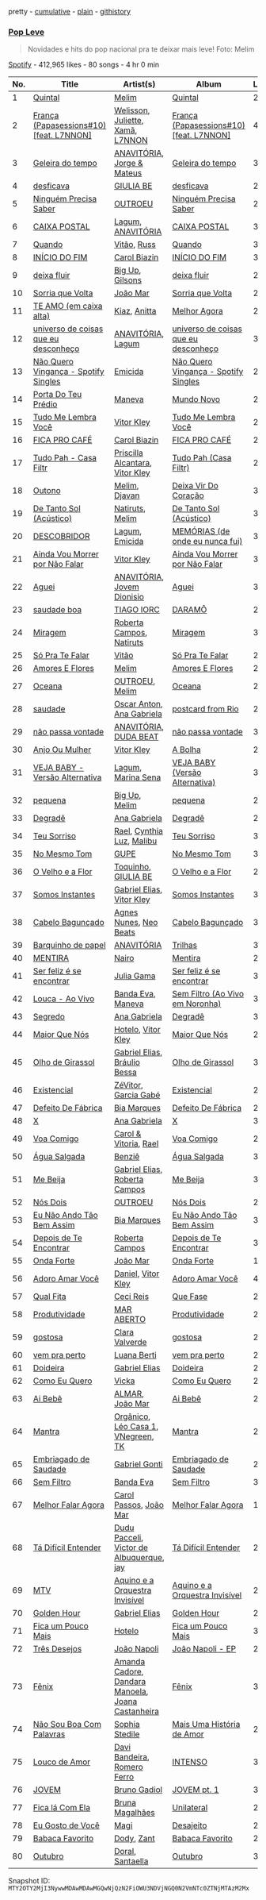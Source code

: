 pretty - [cumulative](/playlists/cumulative/37i9dQZF1DX8mWv7JDZ0Ht.md) - [plain](/playlists/plain/37i9dQZF1DX8mWv7JDZ0Ht) - [githistory](https://github.githistory.xyz/mackorone/spotify-playlist-archive/blob/main/playlists/plain/37i9dQZF1DX8mWv7JDZ0Ht)

### [Pop Leve](https://open.spotify.com/playlist/37i9dQZF1DX8mWv7JDZ0Ht)

> Novidades e hits do pop nacional pra te deixar mais leve! Foto: Melim

[Spotify](https://open.spotify.com/user/spotify) - 412,965 likes - 80 songs - 4 hr 0 min

| No. | Title | Artist(s) | Album | Length |
|---|---|---|---|---|
| 1 | [Quintal](https://open.spotify.com/track/0d077bftCm5u4Q5PtcSZvs) | [Melim](https://open.spotify.com/artist/6uYrXgVHctAJtIdSODcyLJ) | [Quintal](https://open.spotify.com/album/3XCQxArZadK3ZLgkVAvQN0) | 2:55 |
| 2 | [França \(Papasessions\#10\) \[feat\. L7NNON\]](https://open.spotify.com/track/3CVXpU3Vh3wIcyeNvR3xVq) | [Welisson](https://open.spotify.com/artist/0a7FE3vf12P5MRkp6eYwBQ), [Juliette](https://open.spotify.com/artist/5coW9ioCpvEYGx4v1nvWec), [Xamã](https://open.spotify.com/artist/5YwzDz4RJfTiMHS4tdR5Lf), [L7NNON](https://open.spotify.com/artist/0JjPiLQNgAFaEkwoy56B1C) | [França \(Papasessions\#10\) \[feat\. L7NNON\]](https://open.spotify.com/album/4KoMHdExjgAnPiEk9bthn0) | 4:54 |
| 3 | [Geleira do tempo](https://open.spotify.com/track/4ziqkaBXfo4GrmuF0gsNyi) | [ANAVITÓRIA](https://open.spotify.com/artist/1sPg5EHuQXTMElpZ4iUgXe), [Jorge & Mateus](https://open.spotify.com/artist/1elUiq4X7pxej6FRlrEzjM) | [Geleira do tempo](https://open.spotify.com/album/27ihbfzqxFE0FWX9g4uMhG) | 3:31 |
| 4 | [desficava](https://open.spotify.com/track/3QhZwPJ2cGkS093fsQ5T0V) | [GIULIA BE](https://open.spotify.com/artist/0kjGPGtoyKwKVOZAKmv5K6) | [desficava](https://open.spotify.com/album/2uwvJFTttwIKSleeqtK2JX) | 2:33 |
| 5 | [Ninguém Precisa Saber](https://open.spotify.com/track/6uRvEfwHu4c1XMuOz0e1hx) | [OUTROEU](https://open.spotify.com/artist/3gZAVWMzKOt1tVO4tHoGwo) | [Ninguém Precisa Saber](https://open.spotify.com/album/5DrTY2K8ZmcZ1rvoRN7hb0) | 2:31 |
| 6 | [CAIXA POSTAL](https://open.spotify.com/track/6lJ1FbMTeRrmee0eqE7XPl) | [Lagum](https://open.spotify.com/artist/5D56dZmhE9DgT01XixdHiD), [ANAVITÓRIA](https://open.spotify.com/artist/1sPg5EHuQXTMElpZ4iUgXe) | [CAIXA POSTAL](https://open.spotify.com/album/3DXoL1hqiTstYZgFBtCo9c) | 3:05 |
| 7 | [Quando](https://open.spotify.com/track/1hzBmDY92rHMRkWpydY120) | [Vitão](https://open.spotify.com/artist/06lnOkY99sXVW44Y0M4BDP), [Russ](https://open.spotify.com/artist/1z7b1Pr1rSlvWRzsW3HOrS) | [Quando](https://open.spotify.com/album/2iwPRtSrvVoBU9VpAeylfY) | 3:14 |
| 8 | [INÍCIO DO FIM](https://open.spotify.com/track/2wszTVLEPouQfwuabpIfg5) | [Carol Biazin](https://open.spotify.com/artist/5dYdZmGyv2UTIN1XMe1drN) | [INÍCIO DO FIM](https://open.spotify.com/album/10hzraymFy8wdeZIBShEJ2) | 3:06 |
| 9 | [deixa fluir](https://open.spotify.com/track/6YjjYEAcnlzZavu53uTpDw) | [Big Up](https://open.spotify.com/artist/246xfnz80PngiO9sZubyy0), [Gilsons](https://open.spotify.com/artist/6q7nMIVgGohQ14mSsq3F8t) | [deixa fluir](https://open.spotify.com/album/6ZoUtuq1rEXklKLr2DBUez) | 2:51 |
| 10 | [Sorria que Volta](https://open.spotify.com/track/1PtvbTuhHBw8Mfi9XIIIuC) | [João Mar](https://open.spotify.com/artist/2NV1SEgX1h3DIADJjzRrQy) | [Sorria que Volta](https://open.spotify.com/album/2V4qg7sNcMllTmLOFpzf7o) | 2:21 |
| 11 | [TE AMO \(em caixa alta\)](https://open.spotify.com/track/2rvcLxmsRZG3jQQPyW3yvu) | [Kiaz](https://open.spotify.com/artist/6Ae0wz09vBFYZXJ2bJAKUl), [Anitta](https://open.spotify.com/artist/7FNnA9vBm6EKceENgCGRMb) | [Melhor Agora](https://open.spotify.com/album/71GFZXdtEJiLy3KH4GfLOi) | 2:32 |
| 12 | [universo de coisas que eu desconheço](https://open.spotify.com/track/4f7phfIoOpIhSI8tIK11f6) | [ANAVITÓRIA](https://open.spotify.com/artist/1sPg5EHuQXTMElpZ4iUgXe), [Lagum](https://open.spotify.com/artist/5D56dZmhE9DgT01XixdHiD) | [universo de coisas que eu desconheço](https://open.spotify.com/album/4mFGakNOCGgZxiXbfauonk) | 3:18 |
| 13 | [Não Quero Vingança \- Spotify Singles](https://open.spotify.com/track/4B4yZrE4D1ZTJF9c70wOMz) | [Emicida](https://open.spotify.com/artist/2d9LRvQJnAXRijqIJDDs2K) | [Não Quero Vingança \- Spotify Singles](https://open.spotify.com/album/32ZTfHW7lUG1u7EQmqiVgX) | 2:56 |
| 14 | [Porta Do Teu Prédio](https://open.spotify.com/track/5YWW66ptUmdgUNBKU72sgX) | [Maneva](https://open.spotify.com/artist/1OFP2fSFWTfJ80rzUo5AGb) | [Mundo Novo](https://open.spotify.com/album/3iykO5tq0Q0jEtTgrmpip7) | 2:59 |
| 15 | [Tudo Me Lembra Você](https://open.spotify.com/track/0HG6sEAcdl6XyPT7RT9IHd) | [Vitor Kley](https://open.spotify.com/artist/4FGcERJWMg8ENOLixwF71U) | [Tudo Me Lembra Você](https://open.spotify.com/album/1179ekUuV8au5wgey9bYNv) | 2:56 |
| 16 | [FICA PRO CAFÉ](https://open.spotify.com/track/4KGu7ymn1pQwN5yWoWascu) | [Carol Biazin](https://open.spotify.com/artist/5dYdZmGyv2UTIN1XMe1drN) | [FICA PRO CAFÉ](https://open.spotify.com/album/6eGxhWr9uSAKEUZawIQjId) | 2:30 |
| 17 | [Tudo Pah \- Casa Filtr](https://open.spotify.com/track/5QPj2GvEMAsca12RmRiMoX) | [Priscilla Alcantara](https://open.spotify.com/artist/4jkOEd7kQE6UyiXnuQy9pa), [Vitor Kley](https://open.spotify.com/artist/4FGcERJWMg8ENOLixwF71U) | [Tudo Pah \(Casa Filtr\)](https://open.spotify.com/album/4UKtzqwGYpn2miqMvpDfhO) | 2:43 |
| 18 | [Outono](https://open.spotify.com/track/1oFXWGb5SWcChrzJuXXmvj) | [Melim](https://open.spotify.com/artist/6uYrXgVHctAJtIdSODcyLJ), [Djavan](https://open.spotify.com/artist/5rrmaoBXZ7Jcs4Qb77j0YA) | [Deixa Vir Do Coração](https://open.spotify.com/album/4IlVpTe4eaaIvMBmyMCT9y) | 3:24 |
| 19 | [De Tanto Sol \(Acústico\)](https://open.spotify.com/track/4zOn4Xw4QIXZkFME9IIr5R) | [Natiruts](https://open.spotify.com/artist/4PhdYoQGH8s1xee81dqQOO), [Melim](https://open.spotify.com/artist/6uYrXgVHctAJtIdSODcyLJ) | [De Tanto Sol \(Acústico\)](https://open.spotify.com/album/0G9XFPE6847h3nRRL7Ct8n) | 3:16 |
| 20 | [DESCOBRIDOR](https://open.spotify.com/track/2pg5jMIT8VlxYnwWFff9UT) | [Lagum](https://open.spotify.com/artist/5D56dZmhE9DgT01XixdHiD), [Emicida](https://open.spotify.com/artist/2d9LRvQJnAXRijqIJDDs2K) | [MEMÓRIAS \(de onde eu nunca fui\)](https://open.spotify.com/album/2bZbGKs0jc0gxVguR9fCYr) | 3:08 |
| 21 | [Ainda Vou Morrer por Não Falar](https://open.spotify.com/track/3Lh9v1tenzstOMXEwL9Yar) | [Vitor Kley](https://open.spotify.com/artist/4FGcERJWMg8ENOLixwF71U) | [Ainda Vou Morrer por Não Falar](https://open.spotify.com/album/4sZn8YVyraqukoODDWMpLM) | 3:12 |
| 22 | [Aguei](https://open.spotify.com/track/3hCJ7bncN6wjLxWCxhUSkp) | [ANAVITÓRIA](https://open.spotify.com/artist/1sPg5EHuQXTMElpZ4iUgXe), [Jovem Dionisio](https://open.spotify.com/artist/4m5LghDfOKFZNEBZ0GO1OQ) | [Aguei](https://open.spotify.com/album/2vOz8ssYDr5H8LTusYbmzd) | 3:11 |
| 23 | [saudade boa](https://open.spotify.com/track/1Mta8Wl8SCnOv9C6MdTrnr) | [TIAGO IORC](https://open.spotify.com/artist/4iWkwAVzssjb8XgxdoOL6M) | [DARAMÔ](https://open.spotify.com/album/0O0QBrT05nhkoMIpjLznk1) | 2:56 |
| 24 | [Miragem](https://open.spotify.com/track/23hHJyj6LwcJtzvu9vVhZT) | [Roberta Campos](https://open.spotify.com/artist/5CC2At3k0Xnyc5s9yHdyax), [Natiruts](https://open.spotify.com/artist/4PhdYoQGH8s1xee81dqQOO) | [Miragem](https://open.spotify.com/album/7heza5YlpANyzWtj0PZWhq) | 3:33 |
| 25 | [Só Pra Te Falar](https://open.spotify.com/track/0Bp8enfrYMsD63VNXHj2uN) | [Vitão](https://open.spotify.com/artist/06lnOkY99sXVW44Y0M4BDP) | [Só Pra Te Falar](https://open.spotify.com/album/10GC95W7Q0IoU6E7tG59uK) | 2:41 |
| 26 | [Amores E Flores](https://open.spotify.com/track/5rRpDkzRMwGViXM0jYd5ye) | [Melim](https://open.spotify.com/artist/6uYrXgVHctAJtIdSODcyLJ) | [Amores E Flores](https://open.spotify.com/album/1PlsJ3MpUgGs7AkuKymCtp) | 2:51 |
| 27 | [Oceana](https://open.spotify.com/track/41F3OUGWKcsdIn1ujcx5hN) | [OUTROEU](https://open.spotify.com/artist/3gZAVWMzKOt1tVO4tHoGwo), [Melim](https://open.spotify.com/artist/6uYrXgVHctAJtIdSODcyLJ) | [Oceana](https://open.spotify.com/album/0Keuh6VaVM7GNPET0kkSnN) | 2:28 |
| 28 | [saudade](https://open.spotify.com/track/0kpMUdI4YGhhKOisM6cbJ5) | [Oscar Anton](https://open.spotify.com/artist/1g3dAnqp218LiNN9ng5dIh), [Ana Gabriela](https://open.spotify.com/artist/6a9WLQ5NsIV7U2qB16uFWD) | [postcard from Rio](https://open.spotify.com/album/6eyo1VgU0qGpGBvXP3jEpZ) | 2:46 |
| 29 | [não passa vontade](https://open.spotify.com/track/1HbHUc3TamGVwXlcUolMej) | [ANAVITÓRIA](https://open.spotify.com/artist/1sPg5EHuQXTMElpZ4iUgXe), [DUDA BEAT](https://open.spotify.com/artist/2QLSJqqGIstNbO6nYRR16o) | [não passa vontade](https://open.spotify.com/album/7i7MI50qJ4FZTsiz1DOsMp) | 3:41 |
| 30 | [Anjo Ou Mulher](https://open.spotify.com/track/3N1QUO1P5Vtil4aubCLcWR) | [Vitor Kley](https://open.spotify.com/artist/4FGcERJWMg8ENOLixwF71U) | [A Bolha](https://open.spotify.com/album/26Tbxt6xagipSQItYUBCeE) | 2:45 |
| 31 | [VEJA BABY \- Versão Alternativa](https://open.spotify.com/track/3GCvBFyQNf5HE4UIni7euC) | [Lagum](https://open.spotify.com/artist/5D56dZmhE9DgT01XixdHiD), [Marina Sena](https://open.spotify.com/artist/0nFdWpwl7h6fp3ADRyG14L) | [VEJA BABY \(Versão Alternativa\)](https://open.spotify.com/album/22PDkm4FLzUxArqoFKKYnQ) | 3:22 |
| 32 | [pequena](https://open.spotify.com/track/2wx2CPCAjGOnYH18MVbcb1) | [Big Up](https://open.spotify.com/artist/246xfnz80PngiO9sZubyy0), [Melim](https://open.spotify.com/artist/6uYrXgVHctAJtIdSODcyLJ) | [pequena](https://open.spotify.com/album/6Jf6qOxMnq36H3s9HdHgOJ) | 2:42 |
| 33 | [Degradê](https://open.spotify.com/track/5M4a6fcSk12Sy8ylHoaOPI) | [Ana Gabriela](https://open.spotify.com/artist/6a9WLQ5NsIV7U2qB16uFWD) | [Degradê](https://open.spotify.com/album/3QMNbZzZcpkPgm68PnKfHt) | 2:48 |
| 34 | [Teu Sorriso](https://open.spotify.com/track/73BfMRs1S03dkmzCIDJwIw) | [Rael](https://open.spotify.com/artist/0GWNKI3VPEcJsOIEhUjmxd), [Cynthia Luz](https://open.spotify.com/artist/0QHGCPmM4UgeNvrNPntSlu), [Malibu](https://open.spotify.com/artist/0PMk31f9Log4ixwUUY40p6) | [Teu Sorriso](https://open.spotify.com/album/0yEhVaO6xTfNdhY8ByYqZE) | 3:03 |
| 35 | [No Mesmo Tom](https://open.spotify.com/track/0I4vL4Z2MZyZzhFxBktvdR) | [GUPE](https://open.spotify.com/artist/0P3XVLx4HRUXxNlkrXjKix) | [No Mesmo Tom](https://open.spotify.com/album/4Lrv9Ock8oIOYrQks34vrV) | 3:19 |
| 36 | [O Velho e a Flor](https://open.spotify.com/track/2oKVyl56KtxaO05okhItx5) | [Toquinho](https://open.spotify.com/artist/7rPqFVgJYARiFsLDlN6W6y), [GIULIA BE](https://open.spotify.com/artist/0kjGPGtoyKwKVOZAKmv5K6) | [O Velho e a Flor](https://open.spotify.com/album/0UTyRrnBF6udLySAWfLBDL) | 2:41 |
| 37 | [Somos Instantes](https://open.spotify.com/track/4aPNR8jCTJ4NqEktwxOGn2) | [Gabriel Elias](https://open.spotify.com/artist/5M06IyTZgyRlWeNjazqsZK), [Vitor Kley](https://open.spotify.com/artist/4FGcERJWMg8ENOLixwF71U) | [Somos Instantes](https://open.spotify.com/album/50cLjaea6W3hkVgK9nFDuB) | 3:45 |
| 38 | [Cabelo Bagunçado](https://open.spotify.com/track/5HnS5kHBcUEleSVO0IooQD) | [Agnes Nunes](https://open.spotify.com/artist/0OVOH98bZTn0lsdL7MclGw), [Neo Beats](https://open.spotify.com/artist/6PERJZF7wohA034PAxDK0b) | [Cabelo Bagunçado](https://open.spotify.com/album/6MCVay89JujxBCqEBy2vn0) | 3:51 |
| 39 | [Barquinho de papel](https://open.spotify.com/track/7nqOSC8cwBvaTsfmmm7HKX) | [ANAVITÓRIA](https://open.spotify.com/artist/1sPg5EHuQXTMElpZ4iUgXe) | [Trilhas](https://open.spotify.com/album/6pFk6M5FURqtdmHDFNJjt5) | 3:48 |
| 40 | [MENTIRA](https://open.spotify.com/track/6jrk9SYMQh8dhOAYTjU3A2) | [Nairo](https://open.spotify.com/artist/1D8czLMHw5DiZCQGd6xHXa) | [Mentira](https://open.spotify.com/album/3vXGRIRvX8rGxu79ktxSI2) | 2:59 |
| 41 | [Ser feliz é se encontrar](https://open.spotify.com/track/1sjRl2U0YHcOyq79N5CWQg) | [Julia Gama](https://open.spotify.com/artist/2fzoKVLWpWPSjTvhPDRB7T) | [Ser feliz é se encontrar](https://open.spotify.com/album/0bRVFFwxcXgs84fFWYCi30) | 3:00 |
| 42 | [Louca \- Ao Vivo](https://open.spotify.com/track/3bSnXuCoMpWKCR5jO5gGTL) | [Banda Eva](https://open.spotify.com/artist/1wqkMc837HWUwdC8sOZ7lZ), [Maneva](https://open.spotify.com/artist/1OFP2fSFWTfJ80rzUo5AGb) | [Sem Filtro \(Ao Vivo em Noronha\)](https://open.spotify.com/album/4XY2OtEio7OBlyiWxUgHCg) | 3:04 |
| 43 | [Segredo](https://open.spotify.com/track/68oF0mfSgJ0CB4ivpBCQcq) | [Ana Gabriela](https://open.spotify.com/artist/6a9WLQ5NsIV7U2qB16uFWD) | [Degradê](https://open.spotify.com/album/2TUTbVCtk6nWQM55vLKZvs) | 3:26 |
| 44 | [Maior Que Nós](https://open.spotify.com/track/3oiTGo0oNxtT1kQvZHMyCe) | [Hotelo](https://open.spotify.com/artist/11LYUBREaqNaJcruqe26lH), [Vitor Kley](https://open.spotify.com/artist/4FGcERJWMg8ENOLixwF71U) | [Maior Que Nós](https://open.spotify.com/album/1mRbqQtEQ4NvHOgPK9MA51) | 2:52 |
| 45 | [Olho de Girassol](https://open.spotify.com/track/3s0A8jRhbklln6u5eZFxSX) | [Gabriel Elias](https://open.spotify.com/artist/5M06IyTZgyRlWeNjazqsZK), [Bráulio Bessa](https://open.spotify.com/artist/4G22JHSJnunUt8t3yMt46A) | [Olho de Girassol](https://open.spotify.com/album/6sFjAGgZMaQTYa4j5OlJhj) | 3:14 |
| 46 | [Existencial](https://open.spotify.com/track/5n6zkfOjjVkQPOhBKGNSAn) | [ZéVitor](https://open.spotify.com/artist/1WNEynd3mjWx1DZByqbLq4), [Garcia Gabé](https://open.spotify.com/artist/6fQFOL3N5uANNq4MYEVeGl) | [Existencial](https://open.spotify.com/album/1dLe3d2uFDp4bihR4ZW7XS) | 2:42 |
| 47 | [Defeito De Fábrica](https://open.spotify.com/track/5056Bz31L4FjX468aNTpbi) | [Bia Marques](https://open.spotify.com/artist/0fUdNywWe3Nfb8eClIue8R) | [Defeito De Fábrica](https://open.spotify.com/album/5lZc6lIMSx15e8bTc55Qhv) | 2:26 |
| 48 | [X](https://open.spotify.com/track/6W8LexF36gzcCMHOYVUH3M) | [Ana Gabriela](https://open.spotify.com/artist/6a9WLQ5NsIV7U2qB16uFWD) | [X](https://open.spotify.com/album/29C6tX4odBAjZlLQBaQWMp) | 3:46 |
| 49 | [Voa Comigo](https://open.spotify.com/track/5lOfQOMUWLoTnHLG55b89p) | [Carol & Vitoria](https://open.spotify.com/artist/5zA07XrRPmMYEAdwtfRtSD), [Rael](https://open.spotify.com/artist/0GWNKI3VPEcJsOIEhUjmxd) | [Voa Comigo](https://open.spotify.com/album/0n88BIlztRuQRRZj5hH92C) | 2:49 |
| 50 | [Água Salgada](https://open.spotify.com/track/1tUjU4JjmJL2EdW7EZUEVI) | [Benziê](https://open.spotify.com/artist/1YC2sOHtayOjFp3hQ8GeSH) | [Água Salgada](https://open.spotify.com/album/0nRhDifni5GuqrOQgzaluv) | 3:21 |
| 51 | [Me Beija](https://open.spotify.com/track/4s5FI0NH6yiJ85tatkCJ8h) | [Gabriel Elias](https://open.spotify.com/artist/5M06IyTZgyRlWeNjazqsZK), [Roberta Campos](https://open.spotify.com/artist/5CC2At3k0Xnyc5s9yHdyax) | [Me Beija](https://open.spotify.com/album/6jT8SLaJHeOgSReiWWNLQI) | 3:10 |
| 52 | [Nós Dois](https://open.spotify.com/track/0ooea8ptVQNZehNygA91ng) | [OUTROEU](https://open.spotify.com/artist/3gZAVWMzKOt1tVO4tHoGwo) | [Nós Dois](https://open.spotify.com/album/1EhM4M5YnaZUzbrxuTwlVR) | 2:56 |
| 53 | [Eu Não Ando Tão Bem Assim](https://open.spotify.com/track/7fbZjEmoOFBu1HrhrRHLFc) | [Bia Marques](https://open.spotify.com/artist/0fUdNywWe3Nfb8eClIue8R) | [Eu Não Ando Tão Bem Assim](https://open.spotify.com/album/5SDyNbbogMnxYdXw29dijy) | 3:00 |
| 54 | [Depois de Te Encontrar](https://open.spotify.com/track/2at2wmtCtuioxPvb6gYgin) | [Roberta Campos](https://open.spotify.com/artist/5CC2At3k0Xnyc5s9yHdyax) | [Depois de Te Encontrar](https://open.spotify.com/album/42HaJWNeppTw5TOS9xiLzB) | 3:13 |
| 55 | [Onda Forte](https://open.spotify.com/track/6tLsgc4dTkdEja9eZhaHEt) | [João Mar](https://open.spotify.com/artist/2NV1SEgX1h3DIADJjzRrQy) | [Onda Forte](https://open.spotify.com/album/3TvpZ96xrxz1u5qHNs76Um) | 1:44 |
| 56 | [Adoro Amar Você](https://open.spotify.com/track/1Epc5aVhjQLAfF0tZJnDAZ) | [Daniel](https://open.spotify.com/artist/2wwWukJBsCikjlj7vlbQkM), [Vitor Kley](https://open.spotify.com/artist/4FGcERJWMg8ENOLixwF71U) | [Adoro Amar Você](https://open.spotify.com/album/0dMtLl7Qgizyv3ry7MaZVl) | 4:33 |
| 57 | [Qual Fita](https://open.spotify.com/track/2jWPvuNX5KKtEY0q6aym4V) | [Ceci Reis](https://open.spotify.com/artist/0dTOkpG8p4ZwjCA28HprBf) | [Que Fase](https://open.spotify.com/album/1XaXt76Sh007N2UPzgNJLU) | 2:19 |
| 58 | [Produtividade](https://open.spotify.com/track/56FdRY4mgXyS4HC0lZdwkX) | [MAR ABERTO](https://open.spotify.com/artist/2PK9pWPbpzjPDM2HVR1NEO) | [Produtividade](https://open.spotify.com/album/6uc1ia5Sjn54gWDoPipvz5) | 2:39 |
| 59 | [gostosa](https://open.spotify.com/track/438nqz8kEIvExTC1vtX8Wb) | [Clara Valverde](https://open.spotify.com/artist/0Oyxj6T9BLAkfJmxEMbuFn) | [gostosa](https://open.spotify.com/album/3snaKVq0ImC43u1ZYxxSYK) | 2:34 |
| 60 | [vem pra perto](https://open.spotify.com/track/1HfYw6gTSOzeCFwdEJ3fqr) | [Luana Berti](https://open.spotify.com/artist/15a4XZHhLX9jMVKnIUn79T) | [vem pra perto](https://open.spotify.com/album/7BTA7ELwKm8YRLpZpsG1PE) | 2:49 |
| 61 | [Doideira](https://open.spotify.com/track/4aodXHEeYiQHyLBc0ElCX3) | [Gabriel Elias](https://open.spotify.com/artist/5M06IyTZgyRlWeNjazqsZK) | [Doideira](https://open.spotify.com/album/6911oHZwSo1MXBOhnocMbN) | 2:37 |
| 62 | [Como Eu Quero](https://open.spotify.com/track/7dsFoAxXjAlvVOXhRkD4sb) | [Vicka](https://open.spotify.com/artist/5ITGPHkPyU6uvvrhMjCGai) | [Como Eu Quero](https://open.spotify.com/album/2egRHyN8fmTQjDi7mRLQjB) | 2:47 |
| 63 | [Ai Bebê](https://open.spotify.com/track/5cIAwDYkTTGyNFgXzXROdF) | [ALMAR](https://open.spotify.com/artist/4859dldHEllxxWOTQS1QKI), [João Mar](https://open.spotify.com/artist/2NV1SEgX1h3DIADJjzRrQy) | [Ai Bebê](https://open.spotify.com/album/5Ib7gIzkMJSFENH7ZzJCPX) | 2:44 |
| 64 | [Mantra](https://open.spotify.com/track/0ErdYERkkYToR3l7q1ebmL) | [Orgânico](https://open.spotify.com/artist/5UOOgRWguRmVZo1voJuQpf), [Léo Casa 1](https://open.spotify.com/artist/5CLH6SMhWas8Ed7W9YZjJD), [VNegreen](https://open.spotify.com/artist/6wqRhQBrvbrjle8kCuEDRG), [TK](https://open.spotify.com/artist/3BZG7SUknCMhBAKY4Doe0j) | [Mantra](https://open.spotify.com/album/0456OTINWd9Kw0tE0P9JpR) | 2:48 |
| 65 | [Embriagado de Saudade](https://open.spotify.com/track/5efZJvbyTISLTujhMm3rcR) | [Gabriel Gonti](https://open.spotify.com/artist/7BPHTWFEfvH7HPfHLU1EOg) | [Embriagado de Saudade](https://open.spotify.com/album/2MgoX7Y7rP0JCb6Q3K5SUX) | 2:35 |
| 66 | [Sem Filtro](https://open.spotify.com/track/1UEUzTALPqCT2oDJ3LoQfC) | [Banda Eva](https://open.spotify.com/artist/1wqkMc837HWUwdC8sOZ7lZ) | [Sem Filtro](https://open.spotify.com/album/1rTFf0m8p2GJlBA9JYl9m1) | 3:49 |
| 67 | [Melhor Falar Agora](https://open.spotify.com/track/5Ppya3s6VURsZ4oLwiOj1q) | [Carol Passos](https://open.spotify.com/artist/5PTSuEffMevlta7r4D3asP), [João Mar](https://open.spotify.com/artist/2NV1SEgX1h3DIADJjzRrQy) | [Melhor Falar Agora](https://open.spotify.com/album/4lzWUsgzXAA2NhmkX3XUIp) | 1:55 |
| 68 | [Tá Difícil Entender](https://open.spotify.com/track/7ykfm9VGxKAjdqFh9yh4Od) | [Dudu Pacceli](https://open.spotify.com/artist/5O6LBBltqS4jHn90iy85Bj), [Victor de Albuquerque](https://open.spotify.com/artist/5HJapWQnaATkzrc8UGlKgD), [jay](https://open.spotify.com/artist/2gqq586gzI7e78XfL1Px3m) | [Tá Difícil Entender](https://open.spotify.com/album/4BO1RnFXPHscnuoLtcp5Vq) | 2:30 |
| 69 | [MTV](https://open.spotify.com/track/33fnVp55zYGLfhWBgl2j9O) | [Aquino e a Orquestra Invisível](https://open.spotify.com/artist/52fjZORhR21B9pR9kORRTA) | [Aquino e a Orquestra Invisível](https://open.spotify.com/album/39FjAAoFhZFSZhyl63dlqe) | 2:53 |
| 70 | [Golden Hour](https://open.spotify.com/track/4oDijncCNWBbS54GAqa9if) | [Gabriel Elias](https://open.spotify.com/artist/5M06IyTZgyRlWeNjazqsZK) | [Golden Hour](https://open.spotify.com/album/2yKMpfp6npVmfyjHVR08xQ) | 2:48 |
| 71 | [Fica um Pouco Mais](https://open.spotify.com/track/1eNPv3mdG8YqOMKpkbWm3m) | [Hotelo](https://open.spotify.com/artist/11LYUBREaqNaJcruqe26lH) | [Fica um Pouco Mais](https://open.spotify.com/album/1RIX9DAwLw8fNWNpVkLgYE) | 3:04 |
| 72 | [Três Desejos](https://open.spotify.com/track/4tWK98H5J7oXD6sjfd7YrW) | [João Napoli](https://open.spotify.com/artist/0LcE3YrT8d2Bc0ylmnnx1L) | [João Napoli \- EP](https://open.spotify.com/album/0ujRJb25gsj69J6nNC2gdk) | 2:49 |
| 73 | [Fênix](https://open.spotify.com/track/36kCYix5428TjxrCQkxqYV) | [Amanda Cadore](https://open.spotify.com/artist/1QzbQKoB7I3Z9GP4BlfZNA), [Dandara Manoela](https://open.spotify.com/artist/1lh8s7gXcq7nXaidv3OMt3), [Joana Castanheira](https://open.spotify.com/artist/4oeqovhGT9Bj4wbDeaTqXn) | [Fênix](https://open.spotify.com/album/3q7IXJZeH9uhFVlrmgGLYR) | 3:46 |
| 74 | [Não Sou Boa Com Palavras](https://open.spotify.com/track/2INmeHxU8r6tJubFJrpTHF) | [Sophia Stedile](https://open.spotify.com/artist/11gCuxVV7iRCmbDz30plmi) | [Mais Uma História de Amor](https://open.spotify.com/album/1Xxelq9chLN2uaKfECfVEJ) | 2:23 |
| 75 | [Louco de Amor](https://open.spotify.com/track/615qyOqm6qXrgVCVBDYCRX) | [Davi Bandeira](https://open.spotify.com/artist/3qinG2yx6n5OipjLIKPJ68), [Romero Ferro](https://open.spotify.com/artist/6RQQuhhlJwsjKJTW1P9PU9) | [INTENSO](https://open.spotify.com/album/6BTSt53WQzgxPoAQWX1v6c) | 3:08 |
| 76 | [JOVEM](https://open.spotify.com/track/1XYzIZaqCBBEv3ogPrXYxH) | [Bruno Gadiol](https://open.spotify.com/artist/0UlEgLbUMrAuiWGptQzCJ3) | [JOVEM pt\. 1](https://open.spotify.com/album/3qF6YJ0LHtfPNcj5uJXCtN) | 3:20 |
| 77 | [Fica lá Com Ela](https://open.spotify.com/track/0D4oKyrvWNp7ONO0H7xlc5) | [Bruna Magalhães](https://open.spotify.com/artist/108y6vREhgAIvgvm1Cq54p) | [Unilateral](https://open.spotify.com/album/2LzdiXVbmRVKg9oUV0xJKO) | 2:37 |
| 78 | [Eu Gosto de Você](https://open.spotify.com/track/6YSRQs68P9ojKJm8YZuw2e) | [Magi](https://open.spotify.com/artist/1wO4Q3O7ljz4tGRAVZVQXy) | [Desajeito](https://open.spotify.com/album/5Q6Owiw3e0533g0fmhZIBm) | 2:31 |
| 79 | [Babaca Favorito](https://open.spotify.com/track/0c00puA1qPYN5BQEXYrNlc) | [Dody](https://open.spotify.com/artist/57zabUYj0PmYHv4YeaeiEs), [Zant](https://open.spotify.com/artist/0GVaM9LtM51CEGq6FJ3MC8) | [Babaca Favorito](https://open.spotify.com/album/6WQM6P5TlwSZoZVUs6y0dq) | 2:37 |
| 80 | [Outubro](https://open.spotify.com/track/5hD1qHjBX9SB3Ws6nCEwr5) | [Doral](https://open.spotify.com/artist/3yMvydJf1VUFfuFjdYK3Hp), [Santaella](https://open.spotify.com/artist/6gTTzFaOz9AA7DpBnvMn4p) | [Outubro](https://open.spotify.com/album/00JNMDQJR1wOpibAL1PC7F) | 3:57 |

Snapshot ID: `MTY2OTY2MjI3NywwMDAwMDAwMGQwNjQzN2FiOWU3NDVjNGQ0N2VmNTc0ZTNjMTAzM2Mx`
